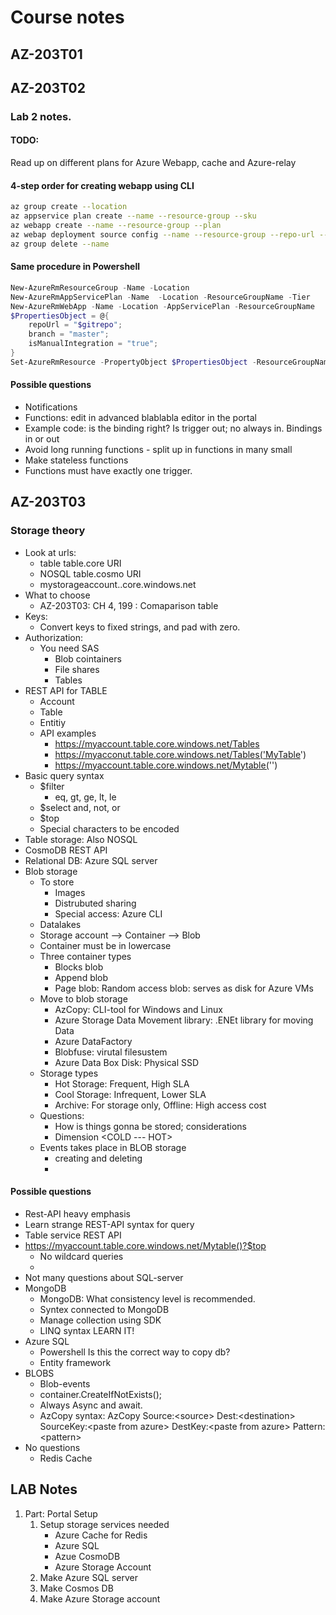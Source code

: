 # Course notes
## AZ-203T01
## AZ-203T02

### Lab 2 notes.

#### TODO: 
Read up on different plans for Azure Webapp, cache and Azure-relay

#### 4-step order for creating webapp using CLI
```bash
az group create --location
az appservice plan create --name --resource-group --sku
az webapp create --name --resource-group --plan
az webap deployment source config --name --resource-group --repo-url --branch master --manual-integration
az group delete --name
```

#### Same procedure in Powershell
```powershell
New-AzureRmResourceGroup -Name -Location 
New-AzureRmAppServicePlan -Name  -Location -ResourceGroupName -Tier
New-AzureRmWebApp -Name -Location -AppServicePlan -ResourceGroupName
$PropertiesObject = @{
    repoUrl = "$gitrepo";
    branch = "master";
    isManualIntegration = "true";
}
Set-AzureRmResource -PropertyObject $PropertiesObject -ResourceGroupName myResourceGroup -ResourceType Microsoft.Web/sites/sourcecontrols -ResourceName $webappname/web -ApiVersion 2015-08-01 -Force
```

#### Possible questions 
- Notifications
- Functions: edit in advanced blablabla editor in the portal
- Example code: is the binding right? Is trigger out; no always in. Bindings in or out
 - Avoid long running functions - split up in functions in many small
 - Make stateless functions
 - Functions must have exactly one trigger.

## AZ-203T03

### Storage theory
- Look at urls:
    - table table.core URI
    - NOSQL table.cosmo URI
    - mystorageaccount.<service>.core.windows.net
- What to choose
    - AZ-203T03: CH 4, 199  : Comaparison table
- Keys:
    - Convert keys to fixed strings, and pad with zero.
- Authorization:
    - You need SAS
        - Blob cointainers
        - File shares
        - Tables
- REST API for TABLE
    - Account
    - Table
    - Entitiy
    - API examples
        - https://myaccount.table.core.windows.net/Tables
        - https://myacconut.table.core.windows.net/Tables('MyTable')
        - https://myaccount.table.core.windows.net/Mytable('')
- Basic query syntax
     - $filter
        - eq, gt, ge, lt, le
     - $select and, not, or
     - $top
     - Special characters to be encoded 
- Table storage: Also NOSQL
- CosmoDB REST API
- Relational DB: Azure SQL server
- Blob storage
    - To store
        - Images
        - Distrubuted sharing
        - Special access: Azure CLI
    - Datalakes
    - Storage account --> Container --> Blob
    - Container must be in lowercase
    - Three container types
        - Blocks blob
        - Append blob
        - Page blob: Random access blob: serves as disk for Azure VMs
    - Move to blob storage
        - AzCopy: CLI-tool for Windows and Linux
        - Azure Storage Data Movement library: .ENEt library for moving Data
        - Azure DataFactory
        - Blobfuse: virutal filesustem 
        - Azure Data Box Disk: Physical SSD
    - Storage types
        - Hot Storage: Frequent, High SLA
        - Cool Storage: Infrequent, Lower SLA
        - Archive: For storage only, Offline: High access cost
    - Questions:
        - How is things gonna be stored; considerations
        - Dimension <COLD --- HOT>
    - Events takes place in BLOB storage
        - creating and deleting 
        - 
    


#### Possible questions
- Rest-API heavy emphasis
- Learn strange REST-API syntax for query
- Table service REST API 
- https://myaccount.table.core.windows.net/Mytable()?$top
    - No wildcard queries
    - 
- Not many questions about SQL-server
- MongoDB 
    - MongoDB: What consistency level is recommended.
    - Syntex connected to MongoDB
    - Manage collection using SDK
    - LINQ syntax LEARN IT!
- Azure SQL 
    - Powershell Is this the correct way to copy db?
    - Entity framework
- BLOBS
    - Blob-events
    - container.CreateIfNotExists();
    - Always Async and await.
    - AzCopy syntax: AzCopy Source:\<source> Dest:\<destination> SourceKey:\<paste from azure> DestKey:\<paste from azure> Pattern:\<pattern>
- No questions
    - Redis Cache
## LAB Notes

1. Part: Portal Setup 
    1. Setup storage services needed
        * Azure Cache for Redis
        * Azure SQL
        * Azue  CosmoDB
        * Azure Storage Account
    2. Make Azure SQL server
    3. Make Cosmos DB 
    4. Make Azure Storage account

